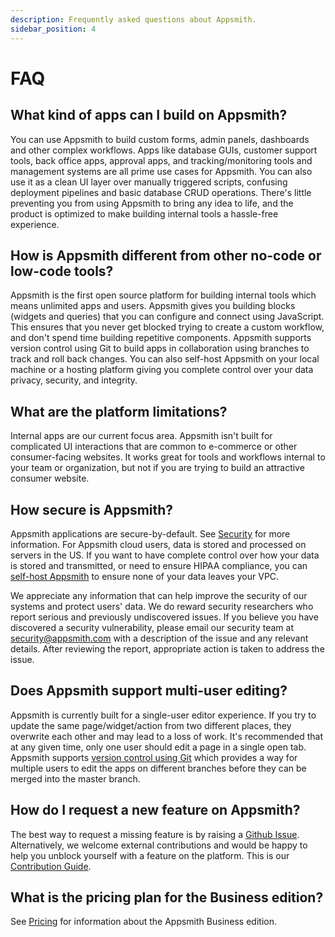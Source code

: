 ```yaml
---
description: Frequently asked questions about Appsmith.
sidebar_position: 4
---
```


# FAQ

## What kind of apps can I build on Appsmith?

You can use Appsmith to build custom forms, admin panels, dashboards and other complex workflows. Apps like database GUIs, customer support tools, back office apps, approval apps, and tracking/monitoring tools and management systems are all prime use cases for Appsmith. You can also use it as a clean UI layer over manually triggered scripts, confusing deployment pipelines and basic database CRUD operations. There's little preventing you from using Appsmith to bring any idea to life, and the product is optimized to make building internal tools a hassle-free experience.

## How is Appsmith different from other no-code or low-code tools?

Appsmith is the first open source platform for building internal tools which means unlimited apps and users. Appsmith gives you building blocks (widgets and queries) that you can configure and connect using JavaScript. This ensures that you never get blocked trying to create a custom workflow, and don't spend time building repetitive components. Appsmith supports version control using Git to build apps in collaboration using branches to track and roll back changes. You can also self-host Appsmith on your local machine or a hosting platform giving you complete control over your data privacy, security, and integrity.

## What are the platform limitations?

Internal apps are our current focus area. Appsmith isn't built for complicated UI interactions that are common to e-commerce or other consumer-facing websites. It works great for tools and workflows internal to your team or organization, but not if you are trying to build an attractive consumer website.

## How secure is Appsmith?

Appsmith applications are secure-by-default. See [Security](/product/security) for more information. For Appsmith cloud users, data is stored and processed on servers in the US. If you want to have complete control over how your data is stored and transmitted, or need to ensure HIPAA compliance, you can [self-host Appsmith](/getting-started/setup) to ensure none of your data leaves your VPC.

We appreciate any information that can help improve the security of our systems and protect users' data. We do reward security researchers who report serious and previously undiscovered issues. If you believe you have discovered a security vulnerability, please email our security team at security@appsmith.com with a description of the issue and any relevant details. After reviewing the report, appropriate action is taken to address the issue.

## Does Appsmith support multi-user editing?

Appsmith is currently built for a single-user editor experience. If you try to update the same page/widget/action from two different places, they overwrite each other and may lead to a loss of work. It's recommended that at any given time, only one user should edit a page in a single open tab. Appsmith supports [version control using Git](/advanced-concepts/version-control-with-git) which provides a way for multiple users to edit the apps on different branches before they can be merged into the master branch.


## How do I request a new feature on Appsmith?

The best way to request a missing feature is by raising a [Github Issue](https://github.com/appsmithorg/appsmith/issues/new/choose). Alternatively, we welcome external contributions and would be happy to help you unblock yourself with a feature on the platform. This is our [Contribution Guide](https://github.com/appsmithorg/appsmith/blob/release/contributions/CodeContributionsGuidelines.md).

## What is the pricing plan for the Business edition?

See [Pricing](https://www.appsmith.com/pricing) for information about the Appsmith Business edition.
